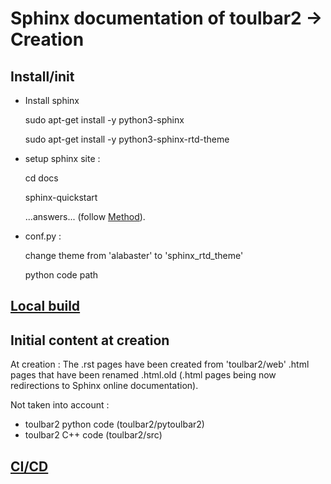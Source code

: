 # Sphinx documentation of toulbar2 -> Creation

## Install/init

- Install sphinx

  sudo apt-get install -y python3-sphinx

  sudo apt-get install -y python3-sphinx-rtd-theme

- setup sphinx site  :

  cd docs

  sphinx-quickstart

  ...answers... (follow [Method](method.md)).

- conf.py :

  change theme from 'alabaster' to 'sphinx_rtd_theme'

  python code path

## [Local build](local_build.md)

## Initial content at creation

At creation :
The .rst pages have been created from 'toulbar2/web' .html pages that have been renamed .html.old (.html pages being now redirections to Sphinx online documentation).

Not taken into account :
- toulbar2 python code (toulbar2/pytoulbar2)
- toulbar2 C++ code (toulbar2/src)

## [CI/CD](CICD.md)

